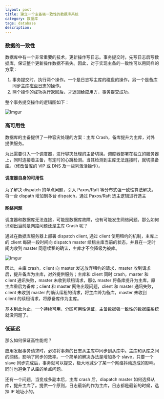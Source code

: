 ```yaml
---
layout: post
title: 建立一个主备强一致性的数据库系统
category: 数据库
tags: database
description: 
---
```


### 数据的一致性

数据库中有一个非常重要的技术，更新操作写日志。事务提交时，先写日志后写数据库，保证整个更新操作数据不丢失。因此，对于实现主备的一致性可以用同样的方案：

1. 事务提交时，执行两个操作。一个是日志写主库的磁盘的操作，另一个是备库同步主库磁盘日志的操作。
2. 两个操作的成功执行返回后，才返回给应用方，事务提交成功。

整个事务提交操作的逻辑图如下：

![Imgur](http://i.imgur.com/MWbgO7H.png)

### 高可用性

数据库的主备提供了一种容灾处理的方案：主库 Crash，备库提升为主库，对外提供服务。

为此需要引入一个调度器，进行容灾处理的主备切换。调度器部署在独立的服务器上，同时连接着主备，有定时的心跳检测。当其检测到主库无法连接时，就切换备库。（修改备库的 VIP 或 DNS 及一些列激活操作）。

#### 调度器自身的可用性

为了解决 dispatch 的单点问题，引入 Paxos/Raft 等分布式强一致性算法解决。将一台 dispath 增加到多台 dispatch，通过 Paxos/Raft 选主逻辑进行选主

#### 网络问题

调度器和数据库无法连接，可能是数据库故障，也有可能发生网络问题。那么如何识别出当前是网路问题还是主库 Crash 呢？

通过在数据库服务器上部署 dispatch client, 通过 client 使用租约的机制，主库上的 client 每隔一段时间向 dispatch master 续租主库当前的状态，并且在一定时间内收到 master 同意续租的确认，主库才不会降级为被库。

![Imgur](http://i.imgur.com/JXkj4ub.png)

因此，主库 crash，client 向 master 发送放弃租约的请求，master 收到请求后，提升备库为主库，对外提供服务；主库和 client 同时 crash，master 和 client 通讯失败，master 未收到续租请求，那么 master 将备库提升为主库，原主库重启为备库；client 和 master 网络出现问题，client 和 master 通讯失败，client 未收到 master 的确认续租的请求，将主库降为备库，master 未收到 client 的续租请求，将原备库作为主库。

基本到此为止，一个持续可用，分区可用性保证，主备数据强一致性的数据库系统就没问题了。

### 低延迟

那么如何保证高性能呢？

应用发起事务请求时，必须将事务的日志从主库中同步到从库中。主库和从库之间的网络，影响了同步的效率。一个简单的解决办法是增加多个 slave，只要一个 slave 同步完成后，事务就可以提交，极大地减少了某一个网络抖动造成的影响。同时也避免了从库的单点问题。


还有一个问题，当变成多副本后，主库 crash 后，diapatch master 如何选择从库，提升主库了。提供一个原则，日志最新的作为主库，日志都是最新的时候，选择 IP 地址小的。

